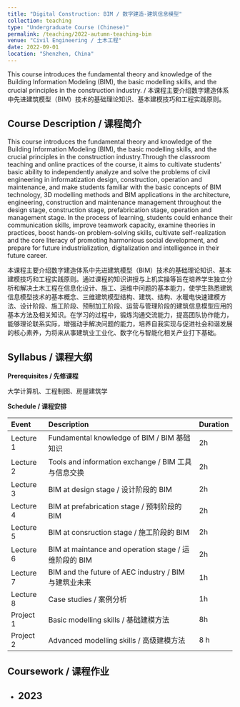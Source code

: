 ```yaml
---
title: "Digital Construction: BIM / 数字建造-建筑信息模型"
collection: teaching
type: "Undergraduate Course (Chinese)"
permalink: /teaching/2022-autumn-teaching-bim
venue: "Civil Engineering / 土木工程"
date: 2022-09-01
location: "Shenzhen, China"
---
```


This course introduces the fundamental theory and knowledge of the Building Information Modeling (BIM), the basic modelling skills, and the crucial principles in the construction industry. / 本课程主要介绍数字建造体系中先进建筑模型（BIM）技术的基础理论知识、基本建模技巧和工程实践原则。

Course Description / 课程简介
-----

This course introduces the fundamental theory and knowledge of the Building Information Modeling (BIM), the basic modelling skills, and the crucial principles in the construction industry.Through the classroom teaching and online practices of the course, it aims to cultivate students' basic ability to independently analyze and solve the problems of civil engineering in informatization design, construction, operation and maintenance, and make students familiar with the basic concepts of BIM technology, 3D modelling methods and BIM applications in the architecture, engineering, construction and maintenance management throughout the design stage, construction stage, prefabrication stage, operation and management stage. In the process of learning, students could enhance their communication skills, improve teamwork capacity, examine theories in practices, boost hands-on problem-solving skills, cultivate self-realization and the core literacy of promoting harmonious social development, and prepare for future industrialization, digitalization and intelligence in their future career.

本课程主要介绍数字建造体系中先进建筑模型（BIM）技术的基础理论知识、基本建模技巧和工程实践原则。通过课程的知识讲授与上机实操等旨在培养学生独立分析和解决土木工程在信息化设计、施工、运维中问题的基本能力，使学生熟悉建筑信息模型技术的基本概念、三维建筑模型结构、建筑、结构、水暖电快速建模方法、设计阶段、施工阶段、预制加工阶段、运营与管理阶段的建筑信息模型应用的基本方法及相关知识。在学习的过程中，锻炼沟通交流能力，提高团队协作能力，能够理论联系实际，增强动手解决问题的能力，培养自我实现与促进社会和谐发展的核心素养，为将来从事建筑业工业化、数字化与智能化相关产业打下基础。


Syllabus / 课程大纲
-----

**Prerequisites / 先修课程**

大学计算机、工程制图、房屋建筑学

**Schedule / 课程安排**

| Event     | Description                                           | Duration |
| :-------- | :---------------------------------------------------- | :------- |
| Lecture 1 | Fundamental knowledge of BIM / BIM 基础知识           | 2h       |
| Lecture 2 | Tools and information exchange / BIM 工具与信息交换   | 2h       |
| Lecture 3 | BIM at design stage / 设计阶段的 BIM                  | 2h       |
| Lecture 4 | BIM at prefabrication stage / 预制阶段的 BIM          | 2h       |
| Lecture 5 | BIM at consruction stage / 施工阶段的 BIM             | 2h       |
| Lecture 6 | BIM at maintance and operation stage / 运维阶段的 BIM | 2h       |
| Lecture 7 | BIM and the future of AEC industry / BIM 与建筑业未来 | 1h       |
| Lecture 8 | Case studies / 案例分析                               | 1h       |
| Project 1 | Basic modelling skills / 基础建模方法                 | 8h       |
| Project 2 | Advanced modelling skills / 高级建模方法              | 8 h      |


Coursework / 课程作业
-----

- 2023
  - 